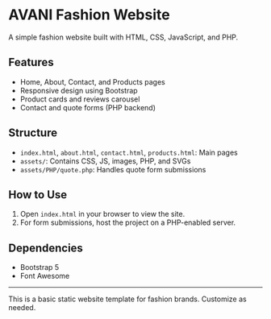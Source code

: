 # AVANI Fashion Website

A simple fashion website built with HTML, CSS, JavaScript, and PHP.

## Features
- Home, About, Contact, and Products pages
- Responsive design using Bootstrap
- Product cards and reviews carousel
- Contact and quote forms (PHP backend)

## Structure
- `index.html`, `about.html`, `contact.html`, `products.html`: Main pages
- `assets/`: Contains CSS, JS, images, PHP, and SVGs
- `assets/PHP/quote.php`: Handles quote form submissions

## How to Use
1. Open `index.html` in your browser to view the site.
2. For form submissions, host the project on a PHP-enabled server.

## Dependencies
- Bootstrap 5
- Font Awesome

---
This is a basic static website template for fashion brands. Customize as needed.
